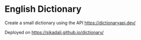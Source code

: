 # English Dictionary

Create a small dictionary using the API https://dictionaryapi.dev/

  Deployed on https://sikadali.github.io/dictionary/

